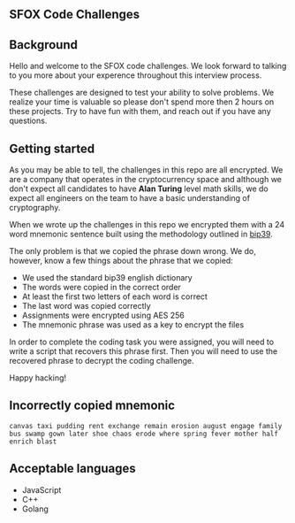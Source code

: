 ## SFOX Code Challenges

## Background
Hello and welcome to the SFOX code challenges. We look forward to talking to you more about your experence throughout this interview process.

These challenges are designed to test your ability to solve problems. We realize your time is valuable so please don't spend more then 2 hours on these projects. Try to have fun with them, and reach out if you have any questions.

## Getting started

As you may be able to tell, the challenges in this repo are all encrypted. We are a company that operates in the cryptocurrency space and although we don't expect all candidates to have __Alan Turing__ level math skills, we do expect all engineers on the team to have a basic understanding of cryptography.

When we wrote up the challenges in this repo we encrypted them with a 24 word mnemonic sentence built using the methodology outlined in [bip39](https://github.com/bitcoin/bips/blob/master/bip-0039.mediawiki).

The only problem is that we copied the phrase down wrong. We do, however, know a few things about the phrase that we copied:

- We used the standard bip39 english dictionary
- The words were copied in the correct order
- At least the first two letters of each word is correct
- The last word was copied correctly
- Assignments were encrypted using AES 256
- The mnemonic phrase was used as a key to encrypt the files

In order to complete the coding task you were assigned, you will need to write a script that recovers this phrase first. Then you will need to use the recovered phrase to decrypt the coding challenge.

Happy hacking!

## Incorrectly copied mnemonic
```
canvas taxi pudding rent exchange remain erosion august engage family bus swamp gown later shoe chaos erode where spring fever mother half enrich blast
```

## Acceptable languages
- JavaScript
- C++
- Golang


